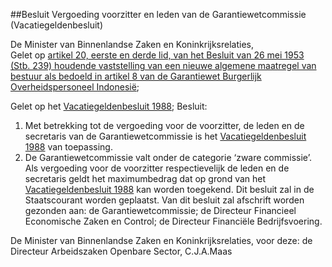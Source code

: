 <meta http-equiv='Content-Type' content='text/html; charset=utf-8' />

##Besluit Vergoeding voorzitter en leden van de Garantiewetcommissie (Vacatiegeldenbesluit)

De Minister van Binnenlandse Zaken en Koninkrijksrelaties,  
Gelet op [artikel 20, eerste en derde lid, van het Besluit van 26 mei 1953 (Stb. 239) houdende vaststelling van een nieuwe algemene maatregel van bestuur als bedoeld in artikel 8 van de Garantiewet Burgerlijk Overheidspersoneel Indonesië](../../../../../../../../../AMvB/besluit/ex/artikel/8/garantiewet/burgerlijk/overheidspersoneel/indonesië/BWBR0002110/README.md);

Gelet op het [Vacatiegeldenbesluit 1988](../../../../../../../../../AMvB/vacatiegeldenbesluit/1988/BWBR0004317/README.md);
Besluit:      
1.  Met betrekking tot de vergoeding voor de voorzitter, de leden en de secretaris van de Garantiewetcommissie is het [Vacatiegeldenbesluit 1988](../../../../../../../../../AMvB/vacatiegeldenbesluit/1988/BWBR0004317/README.md) van toepassing.   
2.  De Garantiewetcommissie valt onder de categorie ‘zware commissie’. Als vergoeding voor de voorzitter respectievelijk de leden en de secretaris geldt het maximumbedrag dat op grond van het [Vacatiegeldenbesluit 1988](../../../../../../../../../AMvB/vacatiegeldenbesluit/1988/BWBR0004317/README.md) kan worden toegekend.      Dit besluit zal in de Staatscourant worden geplaatst. Van dit besluit zal afschrift worden gezonden aan: de Garantiewetcommissie; de Directeur Financieel Economische Zaken en Control; de Directeur Financiële Bedrijfsvoering.  

De 
Minister van Binnenlandse Zaken en Koninkrijksrelaties, voor deze: de 
Directeur Arbeidszaken Openbare Sector, 
C.J.A.Maas   
